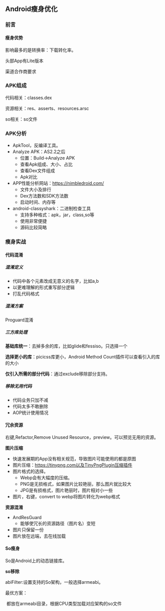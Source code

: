 ## Android瘦身优化

### 前言

#### 瘦身优势

影响最多的是转换率：下载转化率。

头部App有Lite版本

渠道合作商要求

### APK组成

代码相关：classes.dex

资源相关：res、asserts、resources.arsc

so相关：so文件

### APK分析

* ApkTool，反编译工具。
* Analyze APK：AS2.2之后
  * 位置：Build->Analyze APK
  * 查看Apk组成、大小、占比
  * 查看Dex文件组成
  * Apk对比
* APP性能分析网站：https://nimbledroid.com/ 
  * 文件大小及排行
  * Dex方法数和SDK方法数
  * 启动时间、内存等
* android-classyshark：二进制检查工具
  * 支持多种格式：apk，jar，class,so等
  * 使用非常便捷
  * 源码比较简略

### 瘦身实战

#### 代码混淆

##### **混淆定义**

* 代码中各个元素改成无意义的名字，比如a,b
* 以更难理解的形式重写部分逻辑
* 打乱代码格式

##### **混淆方案**

Proguard混淆

##### **三方库处理**

**基础库统一**：去掉多余的库，比如glide和fessiso。只选择一个

**选择更小的库**：picicss库更小，Android Method Count插件可以查看引入的库的大小

**仅引入所需的部分代码**：通过exclude移除部分支持。

##### 移除无用代码

* 代码业务只加不减
* 代码太多不敢删除
* AOP统计使用情况

#### 冗余资源

右键,Refactor,Remove Unused Resource，preview。可以预览无用的资源。

**图片压缩**

* 快速发展期的App没有相关规范，导致图片可能使用的都是原图
* 图片压缩：https://tinypng.com以及TinyPngPlugin压缩插件
* 图片格式的选择。
  * Webp会有大幅度的压缩。
  * PNG是无损格式，如果图片比较艳丽，那么图片就比较大
  * JPG是有损格式，图片艳丽时，图片相对小一些
* 图片，右键，convert to webp将图片转化为webp格式

**资源混淆**

* AndResGuard
  * 能够使冗长的资源路径（图片名）变短
* 图片只保留一份
* 图片放在远端，去在线加载

#### So瘦身

So是Android上的动态链接库。

**so移除**

abiFilter:设置支持的So架构，一般选择armeabi。

最优方案：

​	都放在armeabi目录，根据CPU类型加载对应架构的so文件